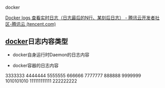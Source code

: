 docker

[Docker logs 查看实时日志（日志最后的N行、某刻后日志） - 腾讯云开发者社区-腾讯云 (tencent.com)](https://cloud.tencent.com/developer/article/1486571)

## [docker](https://cloud.tencent.com/product/tke?from=10680)日志内容类型

- docker自身运行时Daemon的日志内容

- docker容器的日志内容

3333333
4444444
5555555
666666
7777777
888888
9999999
1010101010
111111111111
222222222